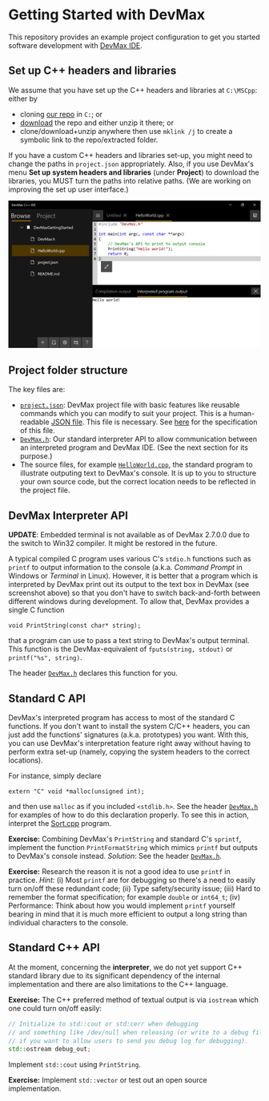 Getting Started with DevMax
===========================

This repository provides an example project configuration to get you started software development with [DevMax IDE](https://www.microsoft.com/en-us/p/devmax/9mzqlt5d5b39).

Set up C++ headers and libraries
--------------------------------

We assume that you have set up the C++ headers and libraries at `C:\MSCpp`: either by
 * cloning [our repo](https://github.com/light-tech/MSCpp) in `C:`; or
 * [download](https://github.com/light-tech/MSCpp/archive/master.zip) the repo and either unzip it there; or
 * clone/download+unzip anywhere then use `mklink /j` to create a symbolic link to the repo/extracted folder.

If you have a custom C++ headers and libraries set-up, you might need to change the paths in `project.json` appropriately.
Also, if you use DevMax's menu __Set up system headers and libraries__ (under __Project__)  to download the libraries, you MUST turn the paths into relative paths.
(We are working on improving the set up user interface.)

![Hello World Interpretation Screenshot](Screenshot.PNG)

Project folder structure
------------------------

The key files are:
 * [`project.json`](project.json): DevMax project file with basic features like reusable commands which you can modify to suit your project. This is a human-readable [JSON file](https://en.wikipedia.org/wiki/JSON). This file is necessary. See [here](https://github.com/light-tech/UniversalCppCompiler/blob/master/PROJECT_FILE_SPEC.md) for the specification of this file.
 * [`DevMax.h`](DevMax.h): Our standard interpreter API to allow communication between an interpreted program and DevMax IDE. (See the next section for its purpose.)
 * The source files, for example [`HelloWorld.cpp`](HelloWorld.cpp), the standard program to illustrate outputing text to DevMax's console. It is up to you to structure your own source code, but the correct location needs to be reflected in the project file.

DevMax Interpreter API
----------------------

__UPDATE__: Embedded terminal is not available as of DevMax 2.7.0.0 due to the switch to Win32 compiler. It might be restored in the future.

A typical compiled C program uses various C's `stdio.h` functions such as `printf` to output information to the console (a.k.a. _Command Prompt_ in Windows or _Terminal_ in Linux). However, it is better that a program which is interpreted by DevMax print out its output to the text box in DevMax (see screenshot above) so that you don't have to switch back-and-forth between different windows during development. To allow that, DevMax provides a single C function

    void PrintString(const char* string);

that a program can use to pass a text string to DevMax's output terminal. This function is the DevMax-equivalent of `fputs(string, stdout)` or `printf("%s", string)`.

The header [`DevMax.h`](DevMax.h) declares this function for you.

Standard C API
--------------

DevMax's interpreted program has access to most of the standard C functions. If you don't want to install the system C/C++ headers, you can just add the functions' signatures (a.k.a. prototypes) you want. With this, you can use DevMax's interpretation feature right away without having to perform extra set-up (namely, copying the system headers to the correct locations).

For instance, simply declare

    extern "C" void *malloc(unsigned int);

and then use `malloc` as if you included `<stdlib.h>`. See the header [`DevMax.h`](DevMax.h) for examples of how to do this declaration properly. To see this in action, interpret the [Sort.cpp](Sort.cpp) program.

__Exercise:__ Combining DevMax's `PrintString` and standard C's `sprintf`, implement the function `PrintFormatString` which mimics `printf` but outputs to DevMax's console instead. _Solution_: See the header [`DevMax.h`](DevMax.h).

__Exercise:__ Research the reason it is not a good idea to use `printf` in practice. _Hint:_ (i) Most `printf` are for debugging so there's a need to easily turn on/off these redundant code; (ii) Type safety/security issue; (iii) Hard to remember the format specification; for example `double` or `int64_t`; (iv) Performance: Think about how you would implement `printf` yourself bearing in mind that it is much more efficient to output a long string than individual characters to the console.

Standard C++ API
----------------

At the moment, concerning the __interpreter__, we do not yet support C++ standard library due to its significant dependency of the internal implementation and there are also limitations to the C++ language.

__Exercise:__ The C++ preferred method of textual output is via `iostream` which one could turn on/off easily:
```C++
// Initialize to std::cout or std:cerr when debugging
// and something like /dev/null when releasing (or write to a debug file
// if you want to allow users to send you debug log for debugging).
std::ostream debug_out;
```
Implement `std::cout` using `PrintString`.

__Exercise:__ Implement `std::vector` or test out an open source implementation.